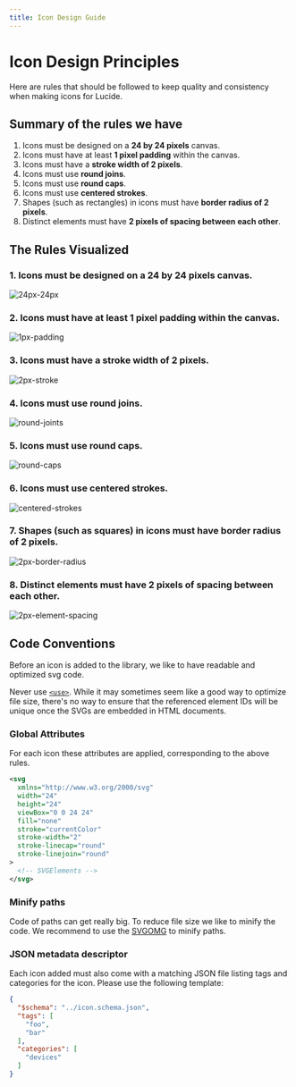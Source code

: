 ```yaml
---
title: Icon Design Guide
---
```


# Icon Design Principles

Here are rules that should be followed to keep quality and consistency when making icons for Lucide.

## Summary of the rules we have

1. Icons must be designed on a **24 by 24 pixels** canvas.
2. Icons must have at least **1 pixel padding** within the canvas.
3. Icons must have a **stroke width of 2 pixels**.
4. Icons must use **round joins**.
5. Icons must use **round caps**.
6. Icons must use **centered strokes**.
7. Shapes (such as rectangles) in icons must have **border radius of 2 pixels**.
8. Distinct elements must have **2 pixels of spacing between each other**.

## The Rules Visualized

### 1. Icons must be designed on a 24 by 24 pixels canvas.

![24px-24px](images/24px-24px.png?raw=true "24px-24px")

### 2. Icons must have at least 1 pixel padding within the canvas.

![1px-padding](images/1px-padding.png?raw=true "1px-padding")

### 3. Icons must have a stroke width of 2 pixels.

![2px-stroke](images/2px-stroke.png?raw=true "2px-stroke")

### 4. Icons must use round joins.

![round-joints](images/round-joints.png?raw=true "round-joints")

### 5. Icons must use round caps.

![round-caps](images/round-caps.png?raw=true "round-caps")

### 6. Icons must use centered strokes.

![centered-strokes](images/centered-strokes.png?raw=true "centered-strokes")

### 7. Shapes (such as squares) in icons must have border radius of 2 pixels.

![2px-border-radius](images/2px-border-radius.png?raw=true "2px-border-radius")

### 8. Distinct elements must have 2 pixels of spacing between each other.

![2px-element-spacing](images/2px-element-spacing.png?raw=true "2px-element-spacing")

## Code Conventions

Before an icon is added to the library, we like to have readable and optimized svg code.

Never use [`<use>`](https://developer.mozilla.org/en-US/docs/Web/SVG/Element/use). While it may sometimes seem like a good way to optimize file size, there's no way to ensure that the referenced element IDs will be unique once the SVGs are embedded in HTML documents.

### Global Attributes

For each icon these attributes are applied, corresponding to the above rules.

```xml
<svg
  xmlns="http://www.w3.org/2000/svg"
  width="24"
  height="24"
  viewBox="0 0 24 24"
  fill="none"
  stroke="currentColor"
  stroke-width="2"
  stroke-linecap="round"
  stroke-linejoin="round"
>
  <!-- SVGElements -->
</svg>
```

### Minify paths

Code of paths can get really big.
To reduce file size we like to minify the code.
We recommend to use the [SVGOMG](https://jakearchibald.github.io/svgomg/) to minify paths.

### JSON metadata descriptor

Each icon added must also come with a matching JSON file listing tags and categories for the icon.
Please use the following template:

```json
{
  "$schema": "../icon.schema.json",
  "tags": [
    "foo",
    "bar"
  ],
  "categories": [
    "devices"
  ]
}
```
